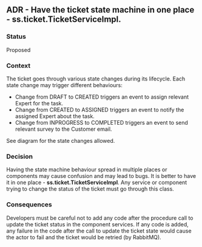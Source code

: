 
## ADR - Have the ticket state machine in one place - ss.ticket.TicketServiceImpl.

### Status
Proposed

### Context
The ticket goes through various state changes during its lifecycle. Each state change may trigger different behaviours:
- Change from DRAFT to CREATED triggers an event to assign relevant Expert for the task.
- Change from CREATED to ASSIGNED triggers an event to notify the assigned Expert about the task.
- Change from INPROGRESS to COMPLETED triggers an event to send relevant survey to the Customer email.

See diagram for the state changes allowed.
  
### Decision
Having the state machine behaviour spread in multiple places or components may cause confusion and may lead to bugs. It is better to have it in one place - **ss.ticket.TicketServiceImpl**. Any service or component trying to change the status of the ticket must go through this class.

### Consequences
Developers must be careful not to add any code after the procedure call to update the ticket status in the component services. If any code is added, any failure in the code after the call to update the ticket state would cause the actor to fail and the ticket would be retried (by RabbitMQ).


